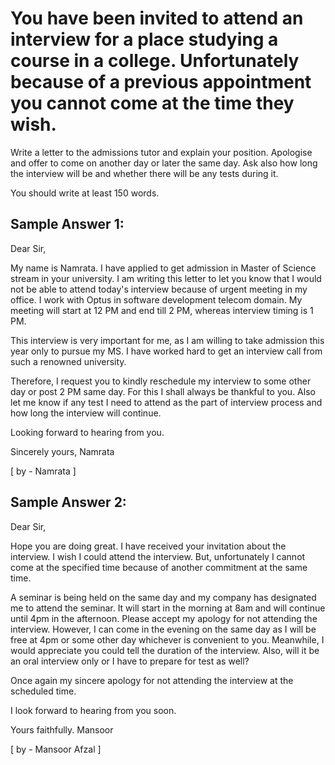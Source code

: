 # You have been invited to attend an interview for a place studying a course in a college. Unfortunately because of a previous appointment you cannot come at the time they wish.

Write a letter to the admissions tutor and explain your position. Apologise and offer to come on another day or later the same day. Ask also how long the interview will be and whether there will be any tests during it.


 
You should write at least 150 words.

## Sample Answer 1:

Dear Sir,

My name is Namrata. I have applied to get admission in Master of Science stream in your university. I am writing this letter to let you know that I would not be able to attend today's interview because of urgent meeting in my office. I work with Optus in software development telecom domain.  My meeting will start at 12 PM and end till 2 PM, whereas interview timing is 1 PM.

This interview is very important for me, as I am willing to take admission this year only to pursue my MS. I have worked hard to get an interview call from such a renowned university.

Therefore, I request you to kindly reschedule my interview to some other day or post 2 PM same day. For this I shall always be thankful to you. Also let me know if any test I need to attend as the part of interview process and how long the interview will continue.

Looking forward to hearing from you.

Sincerely yours,
Namrata

[ by - Namrata ]  
 
## Sample Answer 2:
Dear Sir,

Hope you are doing great. I have received your invitation about the interview. I wish I could attend the interview. But, unfortunately I cannot come at the specified time because of another commitment at the same time.

A seminar is being held on the same day and my company has designated me to attend the seminar. It will start in the morning at 8am and will continue until 4pm in the afternoon. Please accept my apology for not attending the interview. However, I can come in the evening on the same day as I will be free at 4pm or some other day whichever is convenient to you. Meanwhile, I would appreciate you could tell the duration of the interview. Also, will it be an oral interview only or I have to prepare for test as well?

Once again my sincere apology for not attending the interview at the scheduled time.

I look forward to hearing from you soon.

Yours faithfully.
Mansoor

[ by - Mansoor Afzal ] 
